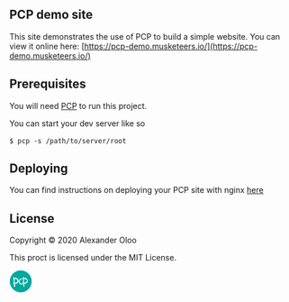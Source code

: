 ## PCP demo site

This site demonstrates the use of PCP to build a simple website. You can view it online here: [https://pcp-demo.musketeers.io/](https://pcp-demo.musketeers.io/)

## Prerequisites
You will need [PCP](https://github.com/alekcz/pcp) to run this project. 

You can start your dev server like so

``` shellsession
$ pcp -s /path/to/server/root
```
## Deploying

You can find instructions on deploying your PCP site with nginx [here](https://github.com/alekcz/pcp/blob/master/docs/replacing-php.md)

## License

Copyright © 2020 Alexander Oloo

This proct is licensed under the MIT License.

<img src="https://raw.githubusercontent.com/alekcz/pcp/master/assets/logo/logo-alt.svg" width="40px">